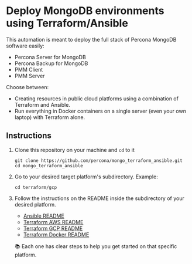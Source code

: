 # Deploy MongoDB environments using Terraform/Ansible

This automation is meant to deploy the full stack of Percona MongoDB software easily:

- Percona Server for MongoDB
- Percona Backup for MongoDB
- PMM Client
- PMM Server

Choose between:

- Creating resources in public cloud platforms using a combination of Terraform and Ansible.
- Run everything in Docker containers on a single server (even your own laptop) with Terraform alone. 

## Instructions

1. Clone this repository on your machine and `cd` to it

    ```
    git clone https://github.com/percona/mongo_terraform_ansible.git
    cd mongo_terraform_ansible
    ```

2. Go to your desired target platform's subdirectory. Example:
    ```
    cd terraform/gcp
    ```
    
3. Follow the instructions on the README inside the subdirectory of your desired platform.

    - [Ansible README](./ansible/README.md)
    - [Terraform AWS README](./terraform/aws/README.md)
    - [Terraform GCP README](./terraform/gcp/README.md)
    - [Terraform Docker README](./terraform/docker/README.md)

    📚 Each one has clear steps to help you get started on that specific platform.
